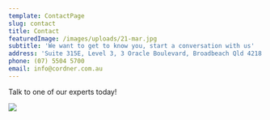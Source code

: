 ```yaml
---
template: ContactPage
slug: contact
title: Contact
featuredImage: /images/uploads/21-mar.jpg
subtitle: 'We want to get to know you, start a conversation with us'
address: 'Suite 315E, Level 3, 3 Oracle Boulevard, Broadbeach Qld 4218'
phone: (07) 5504 5700
email: info@cordner.com.au
---
```

Talk to one of our experts today!



![](/images/uploads/main-our-team80.jpg)
